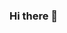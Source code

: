 ### Hi there 👋

<!--
**Jose-M-Diaz/Jose-M-Diaz** is a ✨ _special_ ✨ repository because its `README.md` (this file) appears on your GitHub profile.

Here are some ideas to get you started:

- 🔭 I’m currently working on ...
- 🌱 I’m currently learning ...
- 👯 I’m looking to collaborate on ...
- 🤔 I’m looking for help with ...
- 💬 Ask me about ...
- 📫 How to reach me: diaz.m.jose68@gmail.com
- 😄 Pronouns: He/Him
- ⚡ Fun fact: ...
-->
